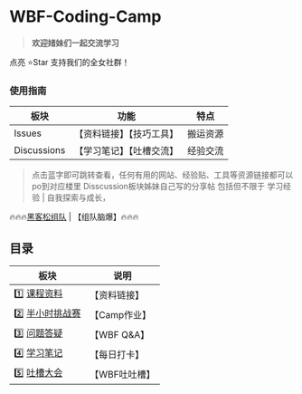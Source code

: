 # WBF-Coding-Camp

> **欢迎媎妹们一起交流学习**

点亮 ⭐Star 支持我们的全女社群！

### 使用指南
| 板块 | 功能 | 特点 |
| --- | --- | --- |
| Issues | 【资料链接】【技巧工具】| 搬运资源 |
| Discussions | 【学习笔记】【吐槽交流】 | 经验交流|

> 点击蓝字即可跳转查看，任何有用的网站、经验贴、工具等资源链接都可以po到对应楼里
> Disscussion板块姊妹自己写的分享帖 包括但不限于 学习经验 | 自我探索与成长，

🔥🔥🔥[黑客松组队](https://github.com/womenbuidl/WBF-Coding-Camp-02/discussions/7) | 【组队脑爆】🔥🔥🔥

## 目录

| 板块 | 说明 |
| --- | --- |
|1️⃣ [课程资料](https://github.com/womenbuidl/WBF-Coding-Camp-02/issues/1) | 【资料链接】|
|2️⃣ [半小时挑战赛](https://github.com/womenbuidl/WBF-Coding-Camp-02/issues/4) | 【Camp作业】|
|3️⃣ [问题答疑](https://github.com/womenbuidl/WBF-Coding-Camp-02/discussions/3) | 【WBF Q&A】|
|4️⃣ [学习笔记](https://github.com/womenbuidl/WBF-Coding-Camp-02/discussions/5) | 【每日打卡】|
|5️⃣ [吐槽大会](https://github.com/womenbuidl/WBF-Coding-Camp-02/discussions/2) | 【WBF吐吐槽】|
